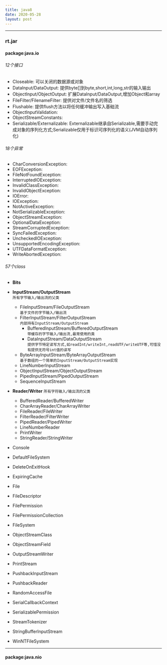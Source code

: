 ```yaml
---
title: java8
date: 2020-05-28
layout: post
---
```


_______________________________________________________________
### rt.jar

#### package:java.io

###### 12个接口
* Closeable: 可以关闭的数据源或对象
* DataInput/DataOutput: 提供byte[]到byte,short,int,long,str的输入输出
* ObjectInput/ObjectOutput: 扩展DataInput/DataOutput,增加Object和array
* FileFilter/FilenameFilter: 提供对文件/文件名的筛选
* Flushable: 提供flush方法以将任何缓冲输出写入基础流
* ObjectInputValidation:
* ObjectStreamConstants:
* Serializable/Externalizable: Externalizable继承自Serializable,需要手动完成对象的序列化方式;Serializable仅用于标识可序列化的语义(JVM自动序列化)

###### 18个异常
* CharConversionException:
* EOFException:
* FileNotFoundException:
* InterruptedIOException:
* InvalidClassException:
* InvalidObjectException:
* IOError:
* IOException:
* NotActiveException:
* NotSerializableException:
* ObjectStreamException:
* OptionalDataException:
* StreamCorruptedException:
* SyncFailedException:
* UncheckedIOException:
* UnsupportedEncodingException:
* UTFDataFormatException:
* WriteAbortedException:

###### 57个class
* **Bits**
* **InputStream/OutputStream**  
  `所有字节输入/输出流的父类`
  * FileInputStream/FileOutputStream  
    `基于文件的字节输入/输出流`
  * FilterInputStream/FilterOutputStream  
    `内部持有InputStream/OutputStream` 
    * BufferedInputStream/BufferedOutputStream   
      `带缓存的字节输入/输出流,最常使用的类`
    * DataInputStream/DataOutputStream  
      `提供字节特定读写方式,如readInt/writeInt,readUTF/writeUTF等,可惜没有提供无符号int值的读写`
  * ByteArrayInputStream/ByteArrayOutputStream  
    `基于数组的一个简单的InputStream/OutputStream实现`
  * LineNumberInputStream
  * ObjectInputStream/ObjectOutputStream
  * PipedInputStream/PipedOutputStream
  * SequenceInputStream
* **Reader/Writer** 
    `所有字符输入/输出流的父类` 
  * BufferedReader/BufferedWriter
  * CharArrayReader/CharArrayWriter
  * FileReader/FileWriter
  * FilterReader/FilterWriter
  * PipedReader/PipedWriter
  * LineNumberReader
  * PrintWriter
  * StringReader/StringWriter

* Console
* DefaultFileSystem
* DeleteOnExitHook
* ExpiringCache
* File
* FileDescriptor
* FilePermission
* FilePermissionCollection
* FileSystem
* ObjectStreamClass
* ObjectStreamField
* OutputStreamWriter
* PrintStream
* PushbackInputStream
* PushbackReader
* RandomAccessFile
* SerialCallbackContext
* SerializablePermission
* StreamTokenizer
* StringBufferInputStream
* WinNTFileSystem


_______________________________________________________________
#### package:java.nio